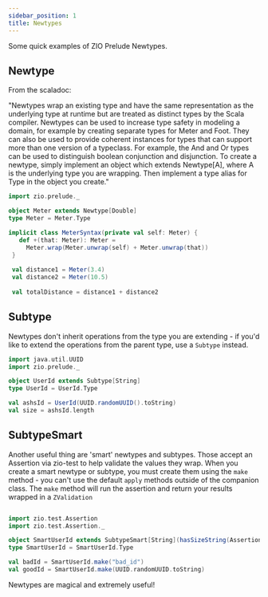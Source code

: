 ```yaml
---
sidebar_position: 1
title: Newtypes
---
```


Some quick examples of ZIO Prelude Newtypes.

## Newtype

From the scaladoc:

"Newtypes wrap an existing type and have the same representation as the underlying type at runtime but are treated as
distinct types by the Scala compiler. Newtypes can be used to increase type safety in modeling a domain, for example by
creating separate types for Meter and Foot. They can also be used to provide coherent instances for types that can
support more than one version of a typeclass. For example, the And and Or types can be used to distinguish boolean
conjunction and disjunction. To create a newtype, simply implement an object which extends Newtype[A], where A is the
underlying type you are wrapping. Then implement a type alias for Type in the object you create."

```scala mdoc
import zio.prelude._

object Meter extends Newtype[Double]
type Meter = Meter.Type

implicit class MeterSyntax(private val self: Meter) {
   def +(that: Meter): Meter =
     Meter.wrap(Meter.unwrap(self) + Meter.unwrap(that))
 }
 
 val distance1 = Meter(3.4)
 val distance2 = Meter(10.5)
 
 val totalDistance = distance1 + distance2
```

## Subtype

Newtypes don't inherit operations from the type you are extending - if you'd like to extend the operations from the
parent type, use a `Subtype` instead.

```scala mdoc
import java.util.UUID
import zio.prelude._

object UserId extends Subtype[String]
type UserId = UserId.Type

val ashsId = UserId(UUID.randomUUID().toString)
val size = ashsId.length

```

## SubtypeSmart

Another useful thing are 'smart' newtypes and subtypes. Those accept an Assertion via zio-test to help validate the
values they wrap. When you create a smart newtype or subtype, you must create them using the `make` method - you can't
use the default `apply` methods outside of the companion class. The `make` method will run the assertion and return your
results wrapped in a `ZValidation`

```scala mdoc

import zio.test.Assertion
import zio.test.Assertion._

object SmartUserId extends SubtypeSmart[String](hasSizeString(Assertion.equalTo(36)))
type SmartUserId = SmartUserId.Type

val badId = SmartUserId.make("bad_id")
val goodId = SmartUserId.make(UUID.randomUUID.toString)
```

Newtypes are magical and extremely useful!
